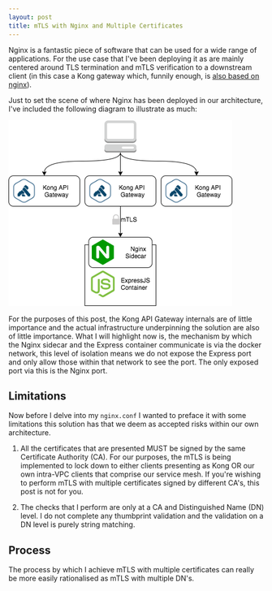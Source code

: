 ```yaml
---
layout: post
title: mTLS with Nginx and Multiple Certificates
---
```


Nginx is a fantastic piece of software that can be used for a wide range of applications. For the use case that I've been deploying it as are mainly centered around TLS termination and mTLS verification to a downstream client (in this case a Kong gateway which, funnily enough, is [also based on nginx](https://konghq.com/faqs/)). 

Just to set the scene of where Nginx has been deployed in our architecture, I've included the following diagram to illustrate as much:

![mTLS Diagram](/public/mTLS_diagram.png)

For the purposes of this post, the Kong API Gateway internals are of little importance and the actual infrastructure underpinning the solution are also of little importance. What I will highlight now is, the mechanism by which the Nginx sidecar and the Express container communicate is via the docker network, this level of isolation means we do not expose the Express port and only allow those within that network to see the port. The only exposed port via this is the Nginx port.

## Limitations

Now before I delve into my ```nginx.conf``` I wanted to preface it with some limitations this solution has that we deem as accepted risks within our own architecture. 

1. All the certificates that are presented MUST be signed by the same Certificate Authority (CA). For our purposes, the mTLS is being implemented to lock down to either clients presenting as Kong OR our own intra-VPC clients that comprise our service mesh. If you're wishing to perform mTLS with multiple certificates signed by different CA's, this post is not for you.

2. The checks that I perform are only at a CA and Distinguished Name (DN) level. I do not complete any thumbprint validation and the validation on a DN level is purely string matching.

## Process

The process by which I achieve mTLS with multiple certificates can really be more easily rationalised as mTLS with multiple DN's.
